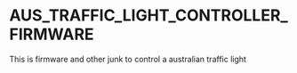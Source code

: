 # AUS_TRAFFIC_LIGHT_CONTROLLER_FIRMWARE
This is firmware and other junk to control a australian traffic light
